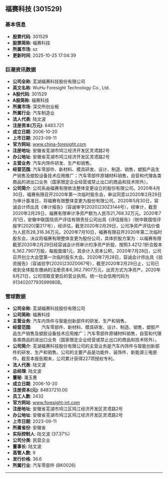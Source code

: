 ## 福赛科技 (301529)

### 基本信息

- **股票代码**: 301529
- **股票简称**: 福赛科技
- **所属市场**: sz
- **更新时间**: 2025-10-25 17:04:39

### 巨潮资讯数据

- **公司全称**: 芜湖福赛科技股份有限公司
- **英文名称**: WuHu Foresight Technology Co., Ltd.
- **A股代码**: 301529
- **A股简称**: 福赛科技
- **所属市场**: 深交所创业板
- **所属行业**: 汽车制造业
- **法人代表**: 陆文波
- **注册资本(万元)**: 8483.721
- **成立日期**: 2006-10-20
- **上市日期**: 2023-09-11
- **官方网站**: www.china-foresight.com
- **注册地址**: 安徽省芜湖市鸠江经济开发区灵鸢路2号
- **办公地址**: 安徽省芜湖市鸠江经济开发区灵鸢路2号
- **主营业务**: 汽车内饰件研发、生产和销售。
- **经营范围**: 汽车零部件、新材料、模具研发、设计、制造、销售，塑胶产品生产销售及塑胶设备技术应用推广；汽车零部件原辅材料销售，自营和代理各类商品的进出口业务（国家限定企业经营或禁止出口的商品和技术除外）。
- **公司简介**: 公司系由福赛有限依法整体变更设立的股份有限公司。2020年4月30日，福赛有限召开2020年第一次临时股东会，审议同意以2020年2月29日为审计基准日，将福赛有限整体变更为股份有限公司。2020年5月30日，容诚会计师出具《审计报告》（容诚审字[2020]230Z3144号），经审计，截至2020年2月29日，福赛有限审计净资产额为人民币21,768.32万元。2020年7月1日，安徽中联国信资产评估有限责任公司出具《评估报告》（皖中联国信评报字[2020]第217号），经评估，截至2020年2月29日，公司净资产评估价值为人民币28,316.36万元。2020年7月10日，福赛有限召开2020年第二次临时股东会，决议将福赛有限整体变更为股份公司，具体折股方案为：以福赛有限截至2020年2月29日经容诚会计师审计的净资产折股，按照3.4212:1折合股本6,362.7907万股，每股面值1元，其余计入资本公积。2020年7月28日，公司召开创立大会暨第一次临时股东大会。2020年7月28日，容诚会计师出具《验资报告》（容诚验字[2020]230Z0067号），截至2020年2月29日止，公司已收到全体股东缴纳的注册资本6,362.7907万元，出资方式为净资产。2020年8月21日，公司领取变更后的营业执照。统一社会信用代码为91340207793599980B。

### 雪球数据

- **公司全称**: 芜湖福赛科技股份有限公司
- **公司简称**: 福赛科技
- **主营业务**: 汽车内饰件与智能创新部件的研发、生产和销售。
- **经营范围**: 　　汽车零部件、新材料、模具研发、设计、制造、销售，塑胶产品生产销售及塑胶设备技术应用推广；汽车零部件原辅材料销售，自营和代理各类商品的进出口业务（国家限定企业经营或禁止出口的商品和技术除外）。
- **公司简介**: 芜湖福赛科技股份有限公司的主营业务是汽车内饰件与智能创新部件的研发、生产和销售。公司的主要产品是功能件、装饰件、新能源三电嵌件。截至本报告期末，公司累计获得227项授权专利。
- **法人代表**: 陆文波
- **总经理**: 陆文波
- **董秘**: 潘玉惠
- **成立日期**: 2006-10-20
- **注册资本(元)**: 84837210.00
- **员工人数**: 2432
- **官方网站**: www.foresight-int.com
- **注册地址**: 安徽省芜湖市鸠江区鸠江经济开发区灵鸢路2号
- **办公地址**: 安徽省芜湖市鸠江区鸠江经济开发区灵鸢路2号
- **上市日期**: 2023-09-11
- **所属省份**: 安徽省
- **实际控制人**: 陆文波 (37.37%)
- **公司分类**: 民营企业
- **董事长**: 陆文波
- **高管人数**: 9
- **发行价格**: 36.6
- **所属行业**: 汽车零部件 (BK0026)

---